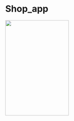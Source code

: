 # Shop_app



<img src="https://github.com/sevdeaydiin/Shop_app/assets/74006598/c98a9ad6-8763-4bee-a655-97213909b9b9" width="200" height="300" />



